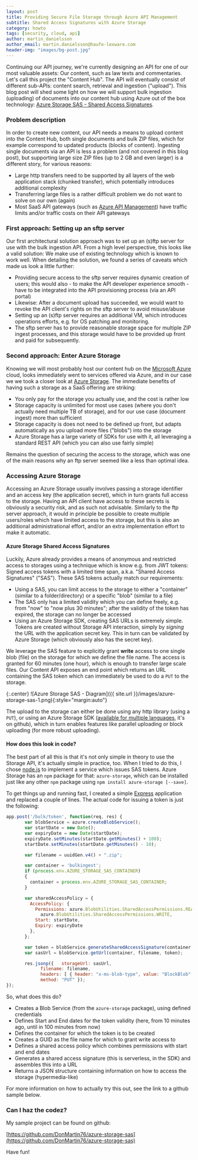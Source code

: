 ```yaml
---
layout: post
title: Providing Secure File Storage through Azure API Management
subtitle: Shared Access Signatures with Azure Storage
category: howto
tags: [security, cloud, api]
author: martin_danielsson
author_email: martin.danielsson@haufe-lexware.com
header-img: "images/bg-post.jpg"
---
```


Continuing our API journey, we're currently designing an API for one of our most valuable assets: Our content, such as law texts and commentaries. Let's call this project the "Content Hub". The API will eventually consist of different sub-APIs: content search, retrieval and ingestion ("upload"). This blog post will shed some light on how we will support bulk ingestion (uploading) of documents into our content hub using Azure out of the box technology: [Azure Storage SAS - Shared Access Signatures](https://azure.microsoft.com/en-us/documentation/articles/storage-dotnet-shared-access-signature-part-1/).

### Problem description

In order to create new content, our API needs a means to upload content into the Content Hub, both single documents and bulk ZIP files, which for example correspond to updated products (blocks of content). Ingesting single documents via an API is less a problem (and not covered in this blog post), but supporting large size ZIP files (up to 2 GB and even larger) is a different story, for various reasons:

* Large http transfers need to be supported by all layers of the web application stack (chunked transfer), which potentially introduces additional complexity
* Transferring large files is a rather difficult problem we do not want to solve on our own (again)
* Most SaaS API gateways (such as [Azure API Management](https://azure.microsoft.com/en-us/services/api-management/)) have traffic limits and/or traffic costs on their API gateways

### First approach: Setting up an sftp server

Our first architectural solution approach was to set up an (s)ftp server for use with the bulk ingestion API. From a high level perspective, this looks like a valid solution: We make use of existing technology which is known to work well. When detailing the solution, we found a series of caveats which made us look a little further:

* Providing secure access to the sftp server requires dynamic creation of users; this would also - to make the API developer experience smooth - have to be integrated into the API provisioning process (via an API portal)
* Likewise: After a document upload has succeeded, we would want to revoke the API client's rights on the sftp server to avoid misuse/abuse
* Setting up an (s)ftp server requires an additional VM, which introduces operations efforts, e.g. for OS patching and monitoring.
* The sftp server has to provide reasonable storage space for multiple ZIP ingest processes, and this storage would have to be provided up front and paid for subsequently.

### Second approach: Enter Azure Storage

Knowing we will most probably host our content hub on the [Microsoft Azure](https://azure.microsoft.com) cloud, looks immediately went to services offered via Azure, and in our case we we took a closer look at [Azure Storage](https://azure.microsoft.com/en-us/services/storage/). The immediate benefits of having such a storage as a SaaS offering are striking:

* You only pay for the storage you actually use, and the cost is rather low
* Storage capacity is unlimited for most use cases (where you don't actually need multiple TB of storage), and for our use case (document ingest) more than sufficient
* Storage capacity is does not need to be defined up front, but adapts automatically as you upload more files ("blobs") into the storage
* Azure Storage has a large variety of SDKs for use with it, all leveraging a standard REST API (which you can also use fairly simple)

Remains the question of securing the access to the storage, which was one of the main reasons why an ftp server seemed like a less than optimal idea.

### Accessing Azure Storage

Accessing an Azure Storage usually involves passing a storage identifier and an access key (the application secret), which in turn grants full access to the storage. Having an API client have access to these secrets is obviously a security risk, and as such not advisable. Similarly to the ftp server approach, it would in principle be possible to create multiple users/roles which have limited access to the storage, but this is also an additional administrational effort, and/or an extra implementation effort to make it automatic.

#### Azure Storage Shared Access Signatures

Luckily, Azure already provides a means of anonymous and restricted access to storages using a technique which is know e.g. from JWT tokens: Signed access tokens with a limited time span, a.k.a. "Shared Access Signatures" ("SAS"). These SAS tokens actually match our requirements:

* Using a SAS, you can limit access to the storage to either a "container" (similar to a folder/directory) or a specific "blob" (similar to a file)
* The SAS only has a limited validity which you can define freely, e.g. from "now" to "now plus 30 minutes"; after the validity of the token has expired, the storage can no longer be accessed
* Using an Azure Storage SDK, creating SAS URLs is extremely simple. Tokens are created without Storage API interaction, simply by *signing* the URL with the application secret key. This in turn can be validated by Azure Storage (which obviously also has the secret key).

We leverage the SAS feature to explicitly grant **write** access to one single blob (file) on the storage for which we define the file name. The access is granted for 60 minutes (one hour), which is enough to transfer large scale files. Our Content API exposes an end point which returns an URL containing the SAS token which can immediately be used to do a `PUT` to the storage.

{:.center}
![Azure Storage SAS - Diagram]({{ site.url }}/images/azure-storage-sas-1.png){:style="margin:auto"}

The upload to the storage can either be done using any http library (using a `PUT`), or using an Azure Storage SDK ([available for multiple languages](https://github.com/Azure?utf8=%E2%9C%93&query=storage), it's on github), which in turn enables features like parallel uploading or block uploading (for more robust uploading).

#### How does this look in code?

The best part of all this is that it's not only simple in theory to use the Storage API, it's actually simple in practice, too. When I tried to do this, I chose [node.js](https://nodejs.org) to implement a service which issues SAS tokens. Azure Storage has an `npm` package for that: `azure-storage`, which can be installed just like any other `npm` package using `npm install azure-storage [--save]`.

To get things up and running fast, I created a simple [Express](https://expressjs.com) application and replaced a couple of lines. The actual code for issuing a token is just the following:

```javascript
app.post('/bulk/token', function(req, res) {
	   var blobService = azure.createBlobService();
	   var startDate = new Date();
	   var expiryDate = new Date(startDate);
	   expiryDate.setMinutes(startDate.getMinutes() + 100);
	   startDate.setMinutes(startDate.getMinutes() - 10);

	   var filename = uuidGen.v4() + ".zip";

       var container = 'bulkingest';
       if (process.env.AZURE_STORAGE_SAS_CONTAINER)
       {
         container = process.env.AZURE_STORAGE_SAS_CONTAINER;
       }

	   var sharedAccessPolicy = {
	     AccessPolicy: {
	       Permissions: azure.BlobUtilities.SharedAccessPermissions.READ +
	         azure.BlobUtilities.SharedAccessPermissions.WRITE,
	       Start: startDate,
	       Expiry: expiryDate
	     },
	   };

	   var token = blobService.generateSharedAccessSignature(container, filename, sharedAccessPolicy);
	   var sasUrl = blobService.getUrl(container, filename, token);

	   res.jsonp({   storageUrl: sasUrl, 
			 filename: filename,
			 headers: [ { header: "x-ms-blob-type", value: "BlockBlob" } ], 
			 method: "PUT" });
});
``` 

So, what does this do?

* Creates a Blob Service (from the `azure-storage` package), using defined credentials
* Defines Start and End dates for the token validity (here, from 10 minutes ago, until in 100 minutes from now)
* Defines the container for which the token is to be created
* Creates a GUID as the file name for which to grant write access to
* Defines a shared access policy which combines permissions with start and end dates
* Generates a shared access signature (this is serverless, in the SDK) and assembles this into a URL
* Returns a JSON structure containing information on how to access the storage (hypermedia-like)

For more information on how to actually try this out, see the link to a github sample below.

### Can I haz the codez?

My sample project can be found on github:

[https://github.com/DonMartin76/azure-storage-sas](https://github.com/DonMartin76/azure-storage-sas)

Have fun!
